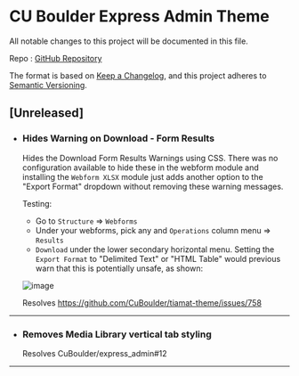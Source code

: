 # CU Boulder Express Admin Theme

All notable changes to this project will be documented in this file.

Repo : [GitHub Repository](https://github.com/CuBoulder/express_admin)

The format is based on [Keep a Changelog](https://keepachangelog.com/en/1.0.0/),
and this project adheres to [Semantic Versioning](https://semver.org/spec/v2.0.0.html).

## [Unreleased]

- ### Hides Warning on Download - Form Results
  Hides the Download Form Results Warnings using CSS. There was no configuration available to hide these in the webform module and installing the `Webform XLSX` module just adds another option to the "Export Format" dropdown without removing these warning messages.
  
  Testing: 
  
  - Go to `Structure` => `Webforms` 
  - Under your webforms, pick any and `Operations` column menu => `Results`
  - `Download` under the lower secondary horizontal menu. Setting the `Export Format` to "Delimited Text" or "HTML Table" would previous warn that this is potentially unsafe, as shown:
  
  ![image](https://github.com/CuBoulder/express_admin/assets/85851903/89d1b793-e697-42c7-b359-5011464c6cf8)
  
  
  Resolves https://github.com/CuBoulder/tiamat-theme/issues/758
---

- ### Removes Media Library vertical tab styling
  Resolves CuBoulder/express_admin#12
---
